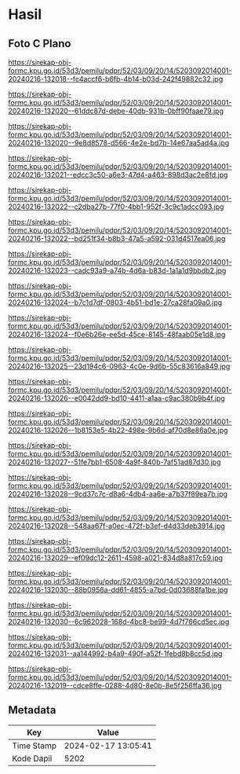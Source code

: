 # Hasil

## Foto C Plano

https://sirekap-obj-formc.kpu.go.id/53d3/pemilu/pdpr/52/03/09/20/14/5203092014001-20240216-132018--fc4accf6-b6fb-4b14-b03d-242f49882c32.jpg

https://sirekap-obj-formc.kpu.go.id/53d3/pemilu/pdpr/52/03/09/20/14/5203092014001-20240216-132020--61ddc87d-debe-40db-931b-0bff90faae79.jpg

https://sirekap-obj-formc.kpu.go.id/53d3/pemilu/pdpr/52/03/09/20/14/5203092014001-20240216-132020--9e8d8578-d566-4e2e-bd7b-14e67aa5ad4a.jpg

https://sirekap-obj-formc.kpu.go.id/53d3/pemilu/pdpr/52/03/09/20/14/5203092014001-20240216-132021--edcc3c50-a6e3-47d4-a463-898d3ac2e8fd.jpg

https://sirekap-obj-formc.kpu.go.id/53d3/pemilu/pdpr/52/03/09/20/14/5203092014001-20240216-132022--c2dba27b-77f0-4bb1-952f-3c9c1adcc093.jpg

https://sirekap-obj-formc.kpu.go.id/53d3/pemilu/pdpr/52/03/09/20/14/5203092014001-20240216-132022--bd251f34-b8b3-47a5-a592-031d4517ea06.jpg

https://sirekap-obj-formc.kpu.go.id/53d3/pemilu/pdpr/52/03/09/20/14/5203092014001-20240216-132023--cadc93a9-a74b-4d6a-b83d-1a1a1d9bbdb2.jpg

https://sirekap-obj-formc.kpu.go.id/53d3/pemilu/pdpr/52/03/09/20/14/5203092014001-20240216-132024--b7c1d7df-0803-4b51-bd1e-27ca28fa09a0.jpg

https://sirekap-obj-formc.kpu.go.id/53d3/pemilu/pdpr/52/03/09/20/14/5203092014001-20240216-132024--f0e6b26e-ee5d-45ce-8145-48faab05e1d8.jpg

https://sirekap-obj-formc.kpu.go.id/53d3/pemilu/pdpr/52/03/09/20/14/5203092014001-20240216-132025--23d194c6-0963-4c0e-9d6b-55c83616a849.jpg

https://sirekap-obj-formc.kpu.go.id/53d3/pemilu/pdpr/52/03/09/20/14/5203092014001-20240216-132026--e0042dd9-bd10-4411-a1aa-c9ac380b9b4f.jpg

https://sirekap-obj-formc.kpu.go.id/53d3/pemilu/pdpr/52/03/09/20/14/5203092014001-20240216-132026--1b8153e5-4b22-498e-9b6d-af70d8e86a0e.jpg

https://sirekap-obj-formc.kpu.go.id/53d3/pemilu/pdpr/52/03/09/20/14/5203092014001-20240216-132027--51fe7bb1-6508-4a9f-840b-7af51ad87d30.jpg

https://sirekap-obj-formc.kpu.go.id/53d3/pemilu/pdpr/52/03/09/20/14/5203092014001-20240216-132028--9cd37c7c-d8a6-4db4-aa6e-a7b37f89ea7b.jpg

https://sirekap-obj-formc.kpu.go.id/53d3/pemilu/pdpr/52/03/09/20/14/5203092014001-20240216-132028--548aa67f-a0ec-472f-b3ef-d4d33deb3914.jpg

https://sirekap-obj-formc.kpu.go.id/53d3/pemilu/pdpr/52/03/09/20/14/5203092014001-20240216-132029--ef09dc12-2611-4598-a021-834d8a817c59.jpg

https://sirekap-obj-formc.kpu.go.id/53d3/pemilu/pdpr/52/03/09/20/14/5203092014001-20240216-132030--88b0956a-dd61-4855-a7bd-0d03688fa1be.jpg

https://sirekap-obj-formc.kpu.go.id/53d3/pemilu/pdpr/52/03/09/20/14/5203092014001-20240216-132030--6c962028-168d-4bc8-be99-4d7f766cd5ec.jpg

https://sirekap-obj-formc.kpu.go.id/53d3/pemilu/pdpr/52/03/09/20/14/5203092014001-20240216-132031--aa144992-b4a9-490f-a52f-1febd8b8cc5d.jpg

https://sirekap-obj-formc.kpu.go.id/53d3/pemilu/pdpr/52/03/09/20/14/5203092014001-20240216-132019--cdce8ffe-0288-4d80-8e0b-8e5f256ffa36.jpg


## Metadata

| Key        | Value               |
| ---------- | ------------------- |
| Time Stamp | 2024-02-17 13:05:41 |
| Kode Dapil | 5202                |



